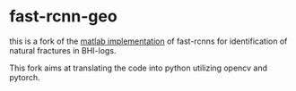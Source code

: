 # fast-rcnn-geo
this is a fork of the [matlab implementation](https://github.com/L7c8ana/Fast-RCNN-Geo) of fast-rcnns for identification of natural fractures in BHI-logs.

This fork aims at translating the code into python utilizing opencv and pytorch.